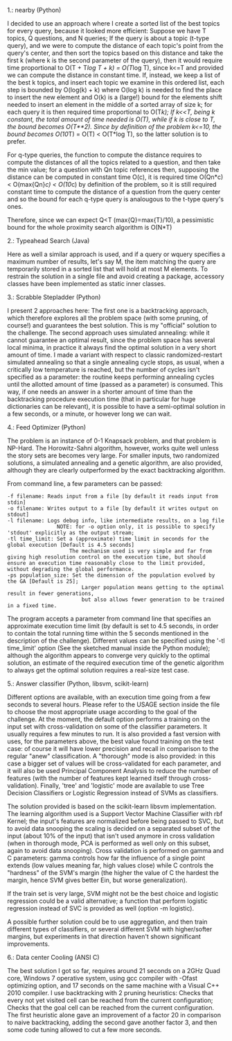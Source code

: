 1.: nearby (Python)

I decided to use an approach where I create a sorted list of the best topics for every query, because it looked more efficient:
Suppose we have T topics, Q questions, and N queries;
If the query is about a topic (t-type query), and we were to compute the distance of each topic's point from the query's center, and then sort the
topics based on this distance and take the first k (where k is the second parameter of the query), then it would require time
proportional to O(T + T*log T + k) = O(T*log T), since k<=T and provided we can compute the distance in constant time.
If, instead, we keep a list of the best k topics, and insert each topic we examine in this ordered list, each step is bounded by
O(log(k) + k) where O(log k) is needed to find the place to insert the new element and O(k) is a (large!) bound for the elements shift
needed to insert an element in the middle of a sorted array of size k; for each query it is then required time proportional to O(T*k);
If k<<T, being k constant, the total amount of time needed is O(T), while if k is close to T, the bound becomes O(T**2).
Since by definition of the problem k<=10, the bound becomes O(10*T) = O(T) < O(T*log T), so the latter solution is to prefer.

For q-type queries, the function to compute the distance requires to compute the distances of all the topics related to a question, 
and then take the min value; for a question with Qn topic references then, supposing the distance can be computed in constant time O(c),
it is required time O(Qn*c) < O(max{Qn}*c) < O(10*c) by definition of the problem, so it is still required constant time to compute the
distance of a question from the query center and so the bound for each q-type query is analougous to the t-type query's ones.

Therefore, since we can expect Q<T (max{Q}=max{T}/10), a pessimistic bound for the whole proximity search algorithm is O(N*T)

2.: Typeahead Search (Java)

Here as well a similar approach is used, and if a query or wquery specifies a maximum number of results, let's say M, the item matching the query are temporarily stored in a sorted list that will hold at most M elements.
To restrain the solution in a single file and avoid creating a package, accessory classes have been implemented as static inner classes.

3.: Scrabble Stepladder (Python)

I present 2 approaches here:
The first one is a backtracking approach, which therefore explores all the problem space (with some pruning, of course!) and guarantees the best solution. This is my "official" solution to the challenge.
The second approach uses simulated annealing: while it cannot guarantee an optimal result, since the problem space has several local minima, in practice it always find the optimal solution in a very short amount of time. I made a variant with respect to classic randomized-restart simulated annealing so that a single annealing cycle stops, as usual, when a critically low temperature is reached, but the number of cycles isn't specified as a parameter: the routine keeps performing annealing cycles until the allotted amount of time (passed as a parameter) is consumed. This way, if one needs an answer in a shorter amount of time than the backtracking procedure execution time (that in particular for huge dictionaries can be relevant), it is possible to have a semi-optimal solution in a few seconds, or a minute, or however long we can wait. 

4.: Feed Optimizer (Python)

The problem is an instance of 0-1 Knapsack problem, and that problem is NP-Hard.
The Horowitz-Sahni algorithm, however, works quite well unless the story sets are becomes very large.
For smaller inputs, two randomized solutions, a simulated annealing and a genetic algorithm, are also provided, although they are clearly outperformed by the exact backtracking algorithm.
 

From command line, a few parameters can be passed:

    -f filename: Reads input from a file [by default it reads input from stdin]
    -o filename: Writes output to a file [by default it writes output on stdout]
    -l filename: Logs debug info, like intermediate results, on a log file
                    NOTE: for -o option only, it is possible to specify 'stdout' explicitly as the output stream;
    -tl time_limit: Set a (approximate) time limit in seconds for the global execution [Default is 4.5 seconds]
                        The mechanism used is very simple and far from giving high resolution control on the execution time, but should ensure an execution time reasonably close to the limit provided, without degrading the global performance.
    -ps population_size: Set the dimension of the population evolved by the GA [Default is 25];
                            Larger population means getting to the optimal result in fewer generations,
                            but also allows fewer generation to be trained in a fixed time.

The program accepts a parameter from command line that specifies an approximate execution time limit (by default is set to 4.5 seconds, in order to contain the total running time within the 5 seconds mentioned in the description of the challenge). Different values can be specified using the '-tl time_limit' option (See the sketched manual inside the Python module); although the algorithm appears to converge very quickly to the optimal solution, an estimate of the required execution time of the genetic algorithm to always get the optimal solution requires a real-size test case.

5.: Answer classifier (Python, libsvm, scikit-learn)

Different options are available, with an execution time going from a few seconds to several hours. Please refer to the USAGE section inside the file to choose the most appropriate usage according to the goal of the challenge. At the moment, the default option performs a training on the input set with cross-validation on some of the classifier parameters. It usually requires a few minutes to run. It is also provided a fast version with uses, for the parameters above, the best value found training on the test case: of course it will have lower precision and recall in comparison to the regular "anew" classification.
A "thorough" mode is also provided: in this case a bigger set of values will be cross-validated for each parameter, and it will also be used Principal Component Analysis to reduce the number of features (with the number of features kept learned itself through cross-validation).
Finally, 'tree' and 'logistic' mode are available to use Tree Decision Classifiers or Logistic Regression instead of SVMs as classifiers.

The solution provided is based on the scikit-learn libsvm implementation.
The learning algorithm used is a Support Vector Machine Classifier with rbf Kernel; the input's features are normalized before being passed to SVC, but to avoid data snooping the scaling is decided on a separated subset of the input (about 10% of the input) that isn't used anymore in cross validation (when in thorough mode, PCA is performed as well only on this subset, again to avoid data snooping).
Cross validation is performed on gamma and C parameters: gamma controls how far the influence of a single point extends (low values meaning far, high values close) while C controls the "hardness" of the SVM's margin (the higher the value of C the hardest the margin, hence SVM gives better Ein, but worse generalization).

If the train set is very large, SVM might not be the best choice and logistic regression could be a valid alternative; a function that perform logistic regression instead of SVC is provided as well (option -m logistic).

A possible further solution could be to use aggregation, and then train different types of classifiers, or several different SVM with higher/softer margins, but experiments in that direction haven't shown significant improvements.

6.: Data center Cooling (ANSI C)

The best solution I got so far, requires around 21 seconds on a 2GHz Quad core, Windows 7 operative system, using gcc compiler with -Ofast optimizing option, and 17 seconds on the same machine with a Visual C++ 2010 compiler.
I use backtracking with 2 pruning heuristics:
Checks that every not yet visited cell can be reached from the current configuration;
Checks that the goal cell can be reached from the current configuration.
The first heuristic alone gave an improvement of a factor 20 in comparison to naive backtracking, adding the second gave another factor 3, and then some code tuning allowed to cut a few more seconds.
